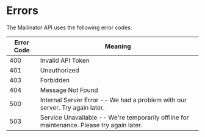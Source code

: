 # Errors

The Mailinator API uses the following error codes:


Error Code | Meaning
---------- | -------
400 | Invalid API Token
401 | Unauthorized
403 | Forbidden
404 | Message Not Found 
500 | Internal Server Error -- We had a problem with our server. Try again later.
503 | Service Unavailable -- We're temporarily offline for maintenance. Please try again later.
